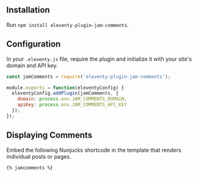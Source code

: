 ## Installation

Run `npm install eleventy-plugin-jam-comments`.

## Configuration

In your `.eleventy.js` file, require the plugin and initialize it with your site's domain and API key.

```js
const jamComments = require('eleventy-plugin-jam-comments');

module.exports = function(eleventyConfig) {
  eleventyConfig.addPlugin(jamComments, {
    domain: process.env.JAM_COMMENTS_DOMAIN,
    apiKey: process.env.JAM_COMMENTS_API_KEY
  });
});
```

## Displaying Comments

Embed the following Nunjucks shortcode in the template that renders individual posts or pages.

```
{% jamcomments %}
```
